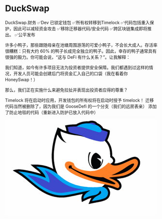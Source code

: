 # DuckSwap

DuckSwap.财务
✅Dev 已锁定钱包
✅所有权转移到Timelock
✅代码包括重入保护，因此可以减轻资金攻击
✅移除迁移器代码/安全代码
✅跨区块链集成即将推出。
✅公平发布

许多小鸭子，那些跟随母亲在池塘周围游荡的可爱小鸭子，不会长大成人。存活率很糟糕：只有大约 60% 的鸭子长成完全独立的鸭子。因此，幸存的鸭子通常具有很强的毅力。你可能会说，“这与 DeFi 有什么关系？”。让我解释：

我们知道，如今有许多项目无法为投资者提供安全保障。我们都遇到过这样的情况，开发人员可能会创建后门将资金汇入自己的口袋（我在看着你 HoneySwap！）

那么，我们正在实施什么来避免拉扯并表现出投资者应得的尊重？

Timelock 将在启动时应用，开发钱包的所有权将在启动时授予 timelock！
迁移代码当然被删除了，因为我们是 GooseDefi 的一个分支（我们的远房表亲）
添加了防止地毯的代码（重新进入防护已放入代码中）

![duckswap-dapp-games-bsc-image1-500x315_666e94f8cabebbe3df6ca5351f49607f](duckswap-dapp-games-bsc-image1-500x315_666e94f8cabebbe3df6ca5351f49607f.png)
